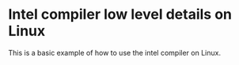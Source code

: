 # Intel compiler low level details on Linux

This is a basic example of how to use the intel compiler on Linux.
